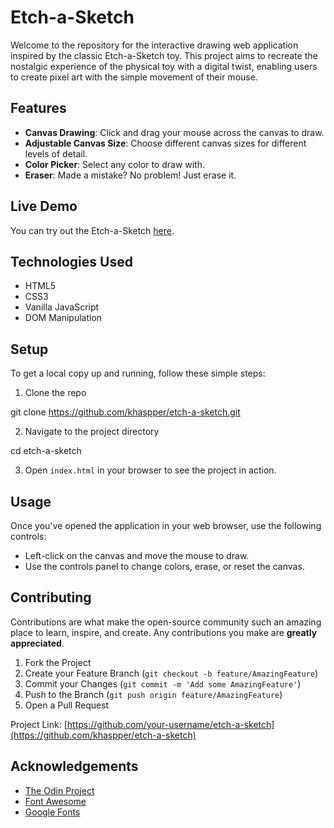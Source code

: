 # Etch-a-Sketch

Welcome to the repository for the interactive drawing web application inspired by the classic Etch-a-Sketch toy. This project aims to recreate the nostalgic experience of the physical toy with a digital twist, enabling users to create pixel art with the simple movement of their mouse.

## Features

- **Canvas Drawing**: Click and drag your mouse across the canvas to draw.
- **Adjustable Canvas Size**: Choose different canvas sizes for different levels of detail.
- **Color Picker**: Select any color to draw with.
- **Eraser**: Made a mistake? No problem! Just erase it.

## Live Demo

You can try out the Etch-a-Sketch [here](https://khaspper.github.io/etch-a-sketch/).

## Technologies Used

- HTML5
- CSS3
- Vanilla JavaScript
- DOM Manipulation

## Setup

To get a local copy up and running, follow these simple steps:

1. Clone the repo

git clone https://github.com/khaspper/etch-a-sketch.git

2. Navigate to the project directory

cd etch-a-sketch

3. Open `index.html` in your browser to see the project in action.

## Usage

Once you've opened the application in your web browser, use the following controls:

- Left-click on the canvas and move the mouse to draw.
- Use the controls panel to change colors, erase, or reset the canvas.

## Contributing

Contributions are what make the open-source community such an amazing place to learn, inspire, and create. Any contributions you make are **greatly appreciated**.

1. Fork the Project
2. Create your Feature Branch (`git checkout -b feature/AmazingFeature`)
3. Commit your Changes (`git commit -m 'Add some AmazingFeature'`)
4. Push to the Branch (`git push origin feature/AmazingFeature`)
5. Open a Pull Request

Project Link: [https://github.com/your-username/etch-a-sketch](https://github.com/khaspper/etch-a-sketch)

## Acknowledgements

- [The Odin Project](https://www.theodinproject.com/)
- [Font Awesome](https://fontawesome.com)
- [Google Fonts](https://fonts.google.com/)
